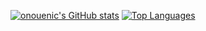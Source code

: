<a href="http://www.github.com/onouenic"><img src="https://github-readme-stats.vercel.app/api?username=onouenic&show_icons=true&hide=&count_private=true&title_color=0891b2&text_color=ffffff&icon_color=0891b2&bg_color=1c1917&hide_border=true&show_icons=true" alt="onouenic's GitHub stats" /></a> <a href="https://github.com/onouenic" align="left"><img src="https://github-readme-stats.vercel.app/api/top-langs/?username=onouenic&langs_count=10&title_color=0891b2&text_color=ffffff&icon_color=0891b2&bg_color=1c1917&hide_border=true&locale=en&custom_title=Top%20%Languages" alt="Top Languages" /></a>
